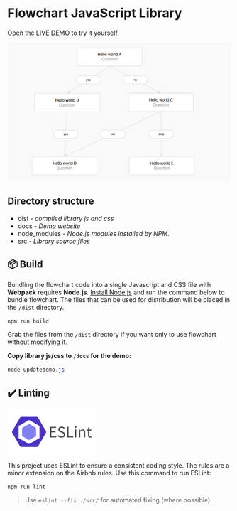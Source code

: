 # Flowchart JavaScript Library

Open the [LIVE DEMO](https://hlhielkema.github.io/flowchart/) to try it yourself.

![screenshot](media/screenshot.png)

## Directory structure

- dist - *compiled library js and css*
- docs - *Demo website*
- node_modules - *Node.js modules installed by NPM.*
- src - *Library source files*

## 📦 Build
Bundling the flowchart code into a single Javascript and CSS file with **Webpack** requires **Node.js**. [Install Node.js](https://nodejs.org/en/) and run the command below to bundle flowchart. The files that can be used for distribution will be placed in the `/dist` directory.

```
npm run build
```

Grab the files from the `/dist` directory if you want only to use flowchart without modifying it.

**Copy library js/css to `/docs` for the demo:**
``` ps1
node updatedemo.js
```

## ✔️ Linting
<img src="media/third-party/eslint.png" width="200">

This project uses ESLint to ensure a consistent coding style. The rules are a minor extension on the Airbnb rules. Use this command to run ESLint:

```
npm run lint
```

> Use `eslint --fix ./src/` for automated fixing (where possible).
